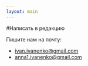 ```yaml
---
layout: main
---
```


#Написать в редакцию

Пишите нам на почту:

   * ivan.ivanenko@gmail.com
   * anna1.ivanenko@gmail.com
